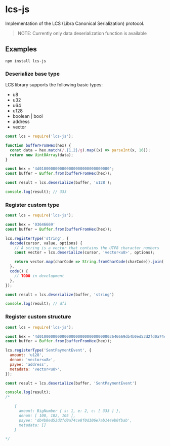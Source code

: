 # lcs-js

Implementation of the LCS (Libra Canonical Serialization) protocol.

> NOTE: Currently only data deserialization function is available

## Examples

```
npm install lcs-js
```

### Deserialize base type

LCS library supports the following basic types:
* u8
* u32
* u64
* u128
* boolean | bool
* address
* vector<TYPE>

```JavaScript
const lcs = require('lcs-js');

function bufferFromHex(hex) {
  const data = hex.match(/.{1,2}/g).map((x) => parseInt(x, 16));
  return new Uint8Array(data);
}

const hex = '4d0100000000000000000000000000000';
const buffer = Buffer.from(bufferFromHex(hex));

const result = lcs.deserialize(buffer, 'u128');

console.log(result); // 333

```

### Register custom type

```JavaScript
const lcs = require('lcs-js');

const hex = '03646669'
const buffer = Buffer.from(bufferFromHex(hex));

lcs.registerType('string', {
  decode(cursor, value, options) {
    // A string is a vector that contains the UTF8 character numbers
    const vector = lcs.deserialize(cursor, 'vector<u8>', options);

    return vector.map(charCode => String.fromCharCode(charCode)).join('');
  },
  code() {
    // TODO in development
  },
});

const result = lcs.deserialize(buffer, 'string')

console.log(result); // dfi
```

### Register custom structure

```JavaScript
const lcs = require('lcs-js');

const hex = '4d01000000000000000000000000000003646669db4b0ed53d2fd0a74ce8f0d106e7ab144eb0fbab00'
const buffer = Buffer.from(bufferFromHex(hex));

lcs.registerType('SentPaymentEvent', {
  amount: 'u128',
  denom: 'vector<u8>',
  payee: 'address',
  metadata: 'vector<u8>',
});

const result = lcs.deserialize(buffer, 'SentPaymentEvent')

console.log(result);
/*

    {
      amount: BigNumber { s: 1, e: 2, c: [ 333 ] },
      denom: [ 100, 102, 105 ],
      payee: 'db4b0ed53d2fd0a74ce8f0d106e7ab144eb0fbab',
      metadata: []
    }

*/
```
